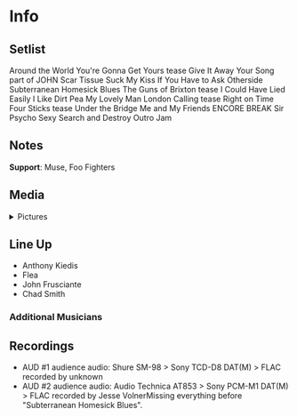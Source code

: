 # Info

## Setlist

Around the World
You're Gonna Get Yours tease
Give It Away
Your Song part of JOHN
Scar Tissue
Suck My Kiss
If You Have to Ask
Otherside
Subterranean Homesick Blues
The Guns of Brixton tease
I Could Have Lied
Easily
I Like Dirt
Pea
My Lovely Man
London Calling tease
Right on Time
Four Sticks tease
Under the Bridge
Me and My Friends
ENCORE BREAK
Sir Psycho Sexy
Search and Destroy
Outro Jam

## Notes

**Support**: Muse, Foo Fighters


## Media 

<details>
  <summary>Pictures</summary>
  <!--<img alt="Setlist" title="Setlist" src="_.jpg" height="200" />
  <img alt="Clipping" title="Clipping" src="_.jpg" height="200" />
  <img alt="Flyer" title="Flyer" src="_.jpg" height="200" />-->
</details>

## Line Up

* Anthony Kiedis
* Flea
* John Frusciante
* Chad Smith

### Additional Musicians

## Recordings

* AUD #1 audience audio: Shure SM-98 > Sony TCD-D8 DAT(M) > FLAC recorded by unknown  
* AUD #2 audience audio: Audio Technica AT853 > Sony PCM-M1 DAT(M) > FLAC recorded by Jesse VolnerMissing everything before "Subterranean Homesick Blues".

